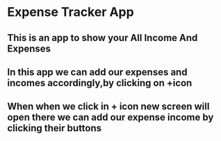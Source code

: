 # Expense Tracker App
## This is an app to show your All Income And Expenses
## In this app we can add our expenses and incomes accordingly,by clicking on +icon
## When when we click in + icon new screen will open there we can add our expense income by clicking their buttons 
